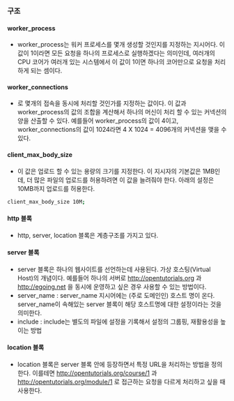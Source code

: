 ### 구조

#### worker_process
- worker_process는 워커 프로세스를 몇개 생성할 것인지를 지정하는 지시어다. 이 값이 1이라면 모든 요청을 하나의 프로세스로 실행하겠다는 의미인데, 여러개의 CPU 코어가 여러개 있는 시스템에서 이 값이 1이면 하나의 코어만으로 요청을 처리하게 되는 셈이다. 

#### worker_connections
- 로 몇개의 접속을 동시에 처리할 것인가를 지정하는 값이다. 이 값과 worker_process의 값의 조합을 계산해서 하나의 머신이 처리 할 수 있는 커넥션의 양을 산출할 수 있다. 예를들어 worker_process의 값이 4이고, worker_connections의 값이 1024라면 4 X 1024 = 4096개의 커넥션을 맺을 수 있다. 

#### client_max_body_size
- 이 값은 업로드 할 수 있는 용량의 크기를 지정한다. 이 지시자의 기본값은 1MB인데, 더 많은 파일의 업로드를 허용하려면 이 값을 늘려줘야 한다. 아래의 설정은 10MB까지 업로드를 허용한다.

```sh
client_max_body_size 10M;
```

#### http 블록
- http, server, location 블록은 계층구조를 가지고 있다. 

#### server 블록
- server 블록은 하나의 웹사이트를 선언하는데 사용된다. 가상 호스팅(Virtual Host)의 개념이다. 예를들어 하나의 서버로 http://opentutorials.org 과 http://egoing.net 을 동시에 운영하고 싶은 경우 사용할 수 있는 방법이다. 
- server_name : server_name 지시어에는 (주로 도메인인) 호스트 명이 온다. server_name이 속해있는 server 블록이 해당 호스트명에 대한 설정이라는 것을 의미한다.
- include : include는 별도의 파일에 설정을 기록해서 설정의 그룹핑, 재활용성을 높이는 방법


#### location 블록
- location 블록은 server 블록 안에 등장하면서 특정 URL을 처리하는 방법을 정의한다. 이를테면 http://opentutorials.org/course/1 과 http://opentutorials.org/module/1 로 접근하는 요청을 다르게 처리하고 싶을 때 사용한다. 